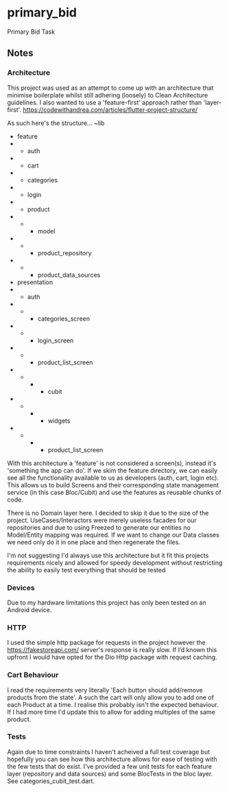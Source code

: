 # primary_bid

Primary Bid Task

## Notes

### Architecture
This project was used as an attempt to come up with an architecture that minimise boilerplate whilst
still adhering (loosely) to Clean Architecture guidelines. I also wanted to use a 'feature-first' 
approach rather than 'layer-first'. https://codewithandrea.com/articles/flutter-project-structure/

As such here's the structure...
~lib
- feature
- - auth
- - cart
- - categories
- - login
- - product
- - - model
- - - product_repository
- - - product_data_sources
- presentation
- - auth
- - - categories_screen
- - - login_screen
- - - product_list_screen
- - - - cubit
- - - - widgets
- - - - product_list_screen

With this architecture a 'feature' is not considered a screen(s), instead it's 'something the app 
can do'. If we skim the feature directory, we can easily see all the functionality available to us
as developers (auth, cart, login etc). This allows us to build Screens and their corresponding state
management service (in this case Bloc/Cubit) and use the features as reusable chunks of code.

There is no Domain layer here. I decided to skip it due to the size of the project.
UseCases/Interactors were merely useless facades for our repositories and due to using Freezed to
generate our entities no Model/Entity mapping was required. If we want to change our Data classes
we need only do it in one place and then regenerate the files.

I'm not suggesting I'd always use this architecture but it fit this projects requirements nicely and
allowed for speedy development without restricting the ability to easily test everything that should
be tested

### Devices
Due to my hardware limitations this project has only been tested on an Android device.

### HTTP
I used the simple http package for requests in the project however the https://fakestoreapi.com/ 
server's response is really slow. If I’d known this upfront I would have opted for the Dio Http 
package with request caching.

### Cart Behaviour
I read the requirements very literally 'Each button should add/remove products from the state'.
A such the cart will only allow you to add one of each Product at a time. I realise this probably
isn't the expected behaviour. If I had more time I'd update this to allow for adding multiples of
the same product.

### Tests
Again due to time constraints I haven't acheived a full test coverage but hopefully you can see how 
this architecture allows for ease of testing with the few tests that do exist. I've provided a few 
unit tests for each feature layer (repository and data sources) and some BlocTests in the bloc layer.
See categories_cubit_test.dart.

